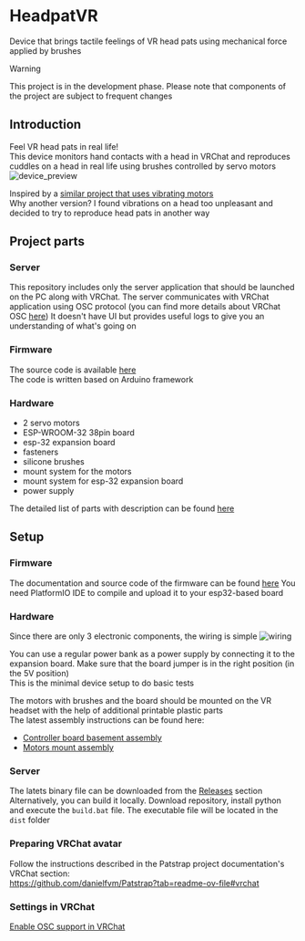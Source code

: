 # HeadpatVR
Device that brings tactile feelings of VR head pats using mechanical force applied by brushes 
> [!WARNING]
> This project is in the development phase. Please note that components of the project are subject to frequent changes

## Introduction
Feel VR head pats in real life!  
This device monitors hand contacts with a head in VRChat and reproduces cuddles on a head in real life using brushes controlled by servo motors
![device_preview](https://github.com/user-attachments/assets/33619470-76d3-4ab6-b97f-7be217b56698)

Inspired by a [similar project that uses vibrating motors](https://github.com/danielfvm/Patstrap)  
Why another version?
I found vibrations on a head too unpleasant and decided to try to reproduce head pats in another way  

## Project parts
### Server
This repository includes only the server application that should be launched on the PC along with VRChat. The server communicates with VRChat application using OSC protocol (you can find more details about VRChat OSC [here](https://docs.vrchat.com/docs/osc-overview)) It doesn't have UI but provides useful logs to give you an understanding of what's going on

### Firmware  
The source code is available [here](https://github.com/Mercuso/headpat-vr-esp)  
The code is written based on Arduino framework

### Hardware
- 2 servo motors
- ESP-WROOM-32 38pin board
- esp-32 expansion board
- fasteners
- silicone brushes
- mount system for the motors
- mount system for esp-32 expansion board
- power supply

The detailed list of parts with description can be found [here](docs/PARTS.md)

## Setup

### Firmware
The documentation and source code of the firmware can be found [here](https://github.com/Mercuso/headpat-vr-esp)
You need PlatformIO IDE to compile and upload it to your esp32-based board  

### Hardware
Since there are only 3 electronic components, the wiring is simple
![wiring](https://github.com/user-attachments/assets/2473b2b2-1a3f-42c4-86a9-93c490f48358)

You can use a regular power bank as a power supply by connecting it to the expansion board. Make sure that the board jumper is in the right position (in the 5V position)  
This is the minimal device setup to do basic tests  

The motors with brushes and the board should be mounted on the VR headset with the help of additional printable plastic parts    
The latest assembly instructions can be found here:  
- [Controller board basement assembly](docs/MC_CASE_ASSEMBLY.md)
- [Motors mount assembly](docs/HEAD_MOUNT_ASSEMBLY.md)


### Server
The latets binary file can be downloaded from the [Releases](https://github.com/Mercuso/headpat-vr/releases) section
Alternatively, you can build it locally. Download repository, install python and execute the `build.bat` file. The executable file will be located in the `dist` folder

### Preparing VRChat avatar
Follow the instructions described in the Patstrap project documentation's VRChat section:  
https://github.com/danielfvm/Patstrap?tab=readme-ov-file#vrchat

### Settings in VRChat
[Enable OSC support in VRChat](https://docs.vrchat.com/docs/osc-overview#enabling-it)
